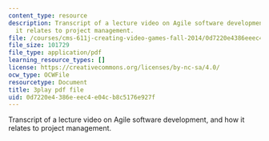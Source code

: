 ```yaml
---
content_type: resource
description: Transcript of a lecture video on Agile software development, and how
  it relates to project management.
file: /courses/cms-611j-creating-video-games-fall-2014/0d7220e4386eeec4e04cb8c5176e927f_UxMpn92vGXs.pdf
file_size: 101729
file_type: application/pdf
learning_resource_types: []
license: https://creativecommons.org/licenses/by-nc-sa/4.0/
ocw_type: OCWFile
resourcetype: Document
title: 3play pdf file
uid: 0d7220e4-386e-eec4-e04c-b8c5176e927f
---
```

Transcript of a lecture video on Agile software development, and how it relates to project management.